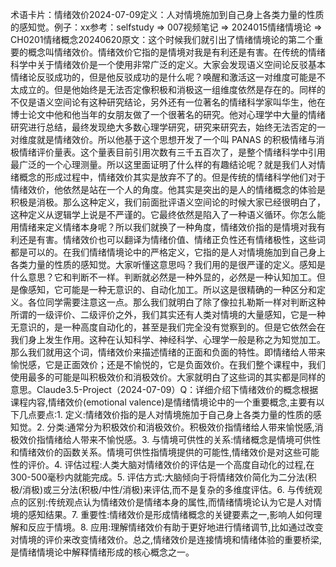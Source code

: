 

术语卡片：情绪效价2024-07-09定义：人对情境施加到自己身上各类力量的性质的感知觉。例子：xx参考：selfstudy => 007视频笔记 => 2024015情绪情境论 => CH0201情绪概念20240620原文：这个时候我们就引出了情绪情境论的第二个重要的概念叫情绪效价。情绪效价它指的是情境对我是有利还是有害。在传统的情绪科学中关于情绪效价是一个使用非常广泛的定义。大家会发现语义空间论反驳基本情绪论反驳成功的，但是他反驳成功的是什么呢？唤醒和激活这一对维度可能是不太成立的。但是他始终是无法否定像积极和消极这一组维度依然是存在的。同样的不仅是语义空间论有这种研究结论，另外还有一位著名的情绪科学家叫华生，他在博士论文中他和他当年的女朋友做了一个很著名的研究。他对心理学中大量的情绪研究进行总结，最终发现绝大多数心理学研究，研究来研究去，始终无法否定的一对维度就是情绪效价。所以他基于这个思想开发了一个叫 PANAS 的积极情绪与消极情绪评价量表。这个量表目前引用次数有三千五百次了，是整个情绪科学中引用最广泛的一个心理测量。所以这里面证明了什么样的有趣结论呢？就是我们人对情绪概念的形成过程中，情绪效价其实是放弃不了的。但是传统的情绪科学他们对于情绪效价，他依然是站在一个人的角度。他其实是突出的是人的情绪概念的体验是积极是消极。那么这种定义，我们前面批评语义空间论的时候大家已经很明白了，这种定义从逻辑学上说是不严谨的。它最终依然是陷入了一种语义循环。你怎么能用情绪来定义情绪本身呢？所以我们就换了一种角度，情绪效价指的是情境对我有利还是有害。情绪效价也可以翻译为情绪价值、情绪正负性还有情绪极性，这些词都是可以的。在我们情绪情境论中的严格定义，它指的是人对情境施加到自己身上各类力量的性质的感知觉。大家听懂这意思吗？我们用的是很严谨的定义。感知是什么意思？它和判断不一样。判断就必然是一种外显的，必然是一种认知加工。但是像感知，它可能是一种无意识的、自动化加工。所以这是很精确的一种区分和定义。各位同学需要注意这一点。那么我们就明白了除了像拉扎勒斯一样对判断这种所谓的一级评价、二级评价之外，我们其实还有人类对情境的大量感知，它是一种无意识的，是一种高度自动化的，甚至是我们完全没有觉察到的。但是它依然会在我们身上发生作用。这种在认知科学、神经科学、心理学一般是称之为知觉加工。那么我们就用这个词，情绪效价来描述情绪的正面和负面的特性。即情绪给人带来愉悦感，它是正面效价；还是不愉悦的，它是负面效价。在我们整个课程中，我们使用最多的可能是叫积极效价和消极效价。大家就明白了这些词的其实都是同样的意思。Claude3.5-Project（2024-07-09）Q：详细介绍下情绪效价的概念根据课程内容,情绪效价(emotional valence)是情绪情境论中的一个重要概念,主要有以下几点要点:1. 定义:情绪效价指的是人对情境施加于自己身上各类力量的性质的感知觉。2. 分类:通常分为积极效价和消极效价。积极效价指情绪给人带来愉悦感,消极效价指情绪给人带来不愉悦感。3. 与情境可供性的关系:情绪概念是情境可供性和情绪效价的函数关系。情境可供性指情境提供的可能性,情绪效价是对这些可能性的评价。4. 评估过程:人类大脑对情绪效价的评估是一个高度自动化的过程,在300-500毫秒内就能完成。5. 评估方式:大脑倾向于将情绪效价简化为二分法(积极/消极)或三分法(积极/中性/消极)来评估,而不是复杂的多维度评估。6. 与传统观点的区别:传统观点认为情绪效价是情绪本身的属性,而情绪情境论认为它是人对情境的感知结果。7. 重要性:情绪效价是形成情绪概念的关键要素之一,影响人如何理解和反应于情境。8. 应用:理解情绪效价有助于更好地进行情绪调节,比如通过改变对情境的评价来改变情绪效价。总之,情绪效价是连接情境和情绪体验的重要桥梁,是情绪情境论中解释情绪形成的核心概念之一。